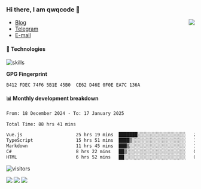 <!--![](https://user-images.githubusercontent.com/22412567/89914023-fb3a6e80-dc26-11ea-82ba-5ed80e2ffb69.jpg)-->

### Hi there, I am qwqcode 👋

<img src="https://github-readme-stats.mrdulin.vercel.app/api?username=qwqcode&count_private=true&show_icons=true&hide_border=true&icon_color=586069&title_color=0366d6" align="right">

- [Blog](https://qwqaq.com/)
- [Telegram](https://t.me/qwqcode)
- [E-mail](mailto:qwqcode@gmail.com)

#### 🔧 Technologies

![skills](https://skillicons.dev/icons?i=go,ts,cs,js,java,php,py,regex,docker,git,svelte,sass,vue,nuxtjs,webpack,vite,laravel,electron,redis,vscode,visualstudio,idea,androidstudio,figma,ai,ps,pr,powershell,vim,bash&theme=light)

**GPG Fingerprint**

```
B412 FDEC 74F6 5B1E 45B0  CE62 D46E 0F0E EA7C 136A
```

#### 📊 Monthly development breakdown

<!--START_SECTION:waka-->

```txt
From: 18 December 2024 - To: 17 January 2025

Total Time: 88 hrs 41 mins

Vue.js                    25 hrs 19 mins  ███████░░░░░░░░░░░░░░░░░░   28.56 %
TypeScript                15 hrs 51 mins  ████▒░░░░░░░░░░░░░░░░░░░░   17.87 %
Markdown                  11 hrs 45 mins  ███▒░░░░░░░░░░░░░░░░░░░░░   13.26 %
C#                        8 hrs 22 mins   ██▒░░░░░░░░░░░░░░░░░░░░░░   09.44 %
HTML                      6 hrs 52 mins   ██░░░░░░░░░░░░░░░░░░░░░░░   07.76 %
```

<!--END_SECTION:waka-->

![visitors](https://visitor-badge.laobi.icu/badge?page_id=qwqcode.visitor-badge)

<p>
  <img src="https://api.githubtrends.io/user/svg/qwqcode/langs?time_range=one_year&theme=classic" />
  <img src="https://api.githubtrends.io/user/svg/qwqcode/repos?time_range=one_year&theme=classic" />
  <img src="https://github-readme-stats.vercel.app/api/top-langs?username=qwqcode&show_icons=true&locale=en&layout=compact&hide=html&langs_count=20" />
</p>
